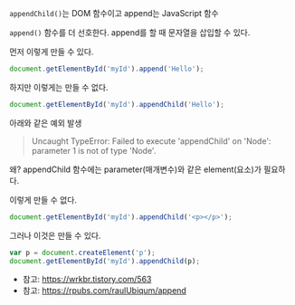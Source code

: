 `appendChild()`는 DOM 함수이고
append는 JavaScript 함수

`append()` 함수를 더 선호한다.
append를 할 때 문자열을 삽입할 수 있다.

먼저 이렇게 만들 수 있다.

```js
document.getElementById('myId').append('Hello');
```

하지만 이렇게는 만들 수 없다.

```js
document.getElementById('myId').appendChild('Hello');
```

아래와 같은 예외 발생

> Uncaught TypeError: Failed to execute 'appendChild' on 'Node': parameter 1 is not of type 'Node'.

왜?
appendChild 함수에는 parameter(매개변수)와 같은 element(요소)가 필요하다.

이렇게 만들 수 없다.

```js
document.getElementById('myId').appendChild('<p></p>');
```

그러나 이것은 만들 수 있다.

```js
var p = document.createElement('p');
document.getElementById('myId').appendChild(p);
```

- 참고: https://wrkbr.tistory.com/563
- 참고: https://rpubs.com/raulUbiqum/append
